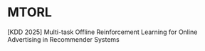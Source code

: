 # MTORL
[KDD 2025] Multi-task Offline Reinforcement Learning for Online Advertising in Recommender Systems

